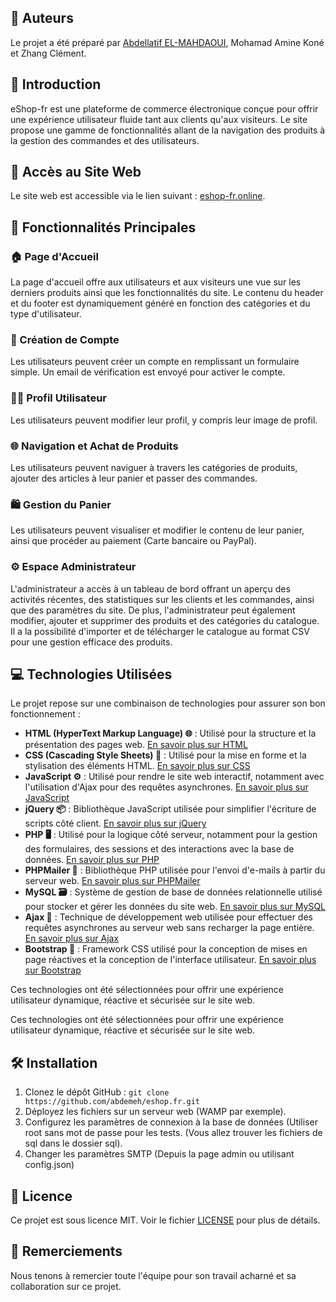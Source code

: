 ## 🚀 Auteurs
Le projet a été préparé par [Abdellatif EL-MAHDAOUI](https://github.com/your_username), Mohamad Amine Koné et Zhang Clément.

## 📝 Introduction
eShop-fr est une plateforme de commerce électronique conçue pour offrir une expérience utilisateur fluide tant aux clients qu'aux visiteurs. Le site propose une gamme de fonctionnalités allant de la navigation des produits à la gestion des commandes et des utilisateurs.

## 🔗 Accès au Site Web
Le site web est accessible via le lien suivant : [eshop-fr.online](https://eshop-fr.online).

## 🎯 Fonctionnalités Principales

### 🏠 Page d'Accueil
La page d'accueil offre aux utilisateurs et aux visiteurs une vue sur les derniers produits ainsi que les fonctionnalités du site. Le contenu du header et du footer est dynamiquement généré en fonction des catégories et du type d'utilisateur.

### 🛒 Création de Compte
Les utilisateurs peuvent créer un compte en remplissant un formulaire simple. Un email de vérification est envoyé pour activer le compte.

### 🧑‍💼 Profil Utilisateur
Les utilisateurs peuvent modifier leur profil, y compris leur image de profil.

### 🌐 Navigation et Achat de Produits
Les utilisateurs peuvent naviguer à travers les catégories de produits, ajouter des articles à leur panier et passer des commandes.

### 🛍️ Gestion du Panier
Les utilisateurs peuvent visualiser et modifier le contenu de leur panier, ainsi que procéder au paiement (Carte bancaire ou PayPal).

### ⚙️ Espace Administrateur
L'administrateur a accès à un tableau de bord offrant un aperçu des activités récentes, des statistiques sur les clients et les commandes, ainsi que des paramètres du site. De plus, l'administrateur peut également modifier, ajouter et supprimer des produits et des catégories du catalogue. Il a la possibilité d'importer et de télécharger le catalogue au format CSV pour une gestion efficace des produits.

## 💻 Technologies Utilisées
Le projet repose sur une combinaison de technologies pour assurer son bon fonctionnement :

- **HTML (HyperText Markup Language) 🌐** : Utilisé pour la structure et la présentation des pages web. [En savoir plus sur HTML](https://developer.mozilla.org/fr/docs/Web/HTML)
- **CSS (Cascading Style Sheets) 🎨** : Utilisé pour la mise en forme et la stylisation des éléments HTML. [En savoir plus sur CSS](https://developer.mozilla.org/fr/docs/Web/CSS)
- **JavaScript ⚙️** : Utilisé pour rendre le site web interactif, notamment avec l'utilisation d'Ajax pour des requêtes asynchrones. [En savoir plus sur JavaScript](https://developer.mozilla.org/fr/docs/Web/JavaScript)
- **jQuery 📦** : Bibliothèque JavaScript utilisée pour simplifier l'écriture de scripts côté client. [En savoir plus sur jQuery](https://jquery.com/)
- **PHP 🖥️** : Utilisé pour la logique côté serveur, notamment pour la gestion des formulaires, des sessions et des interactions avec la base de données. [En savoir plus sur PHP](https://www.php.net/)
- **PHPMailer 📧** : Bibliothèque PHP utilisée pour l'envoi d'e-mails à partir du serveur web. [En savoir plus sur PHPMailer](https://github.com/PHPMailer/PHPMailer)
- **MySQL 🗃️** : Système de gestion de base de données relationnelle utilisé pour stocker et gérer les données du site web. [En savoir plus sur MySQL](https://www.mysql.com/)
- **Ajax 🔄** : Technique de développement web utilisée pour effectuer des requêtes asynchrones au serveur web sans recharger la page entière. [En savoir plus sur Ajax](https://developer.mozilla.org/fr/docs/Web/Guide/AJAX)
- **Bootstrap 📐** : Framework CSS utilisé pour la conception de mises en page réactives et la conception de l'interface utilisateur. [En savoir plus sur Bootstrap](https://getbootstrap.com/)

Ces technologies ont été sélectionnées pour offrir une expérience utilisateur dynamique, réactive et sécurisée sur le site web.


Ces technologies ont été sélectionnées pour offrir une expérience utilisateur dynamique, réactive et sécurisée sur le site web.

## 🛠️ Installation
1. Clonez le dépôt GitHub : `git clone https://github.com/abdemeh/eshop.fr.git`
2. Déployez les fichiers sur un serveur web (WAMP par exemple).
3. Configurez les paramètres de connexion à la base de données (Utiliser root sans mot de passe pour les tests. (Vous allez trouver les fichiers de sql dans le dossier sql).
4. Changer les paramètres SMTP (Depuis la page admin ou utilisant config.json)

## 📄 Licence
Ce projet est sous licence MIT. Voir le fichier [LICENSE](LICENSE) pour plus de détails.

## 🎉 Remerciements
Nous tenons à remercier toute l'équipe pour son travail acharné et sa collaboration sur ce projet.
